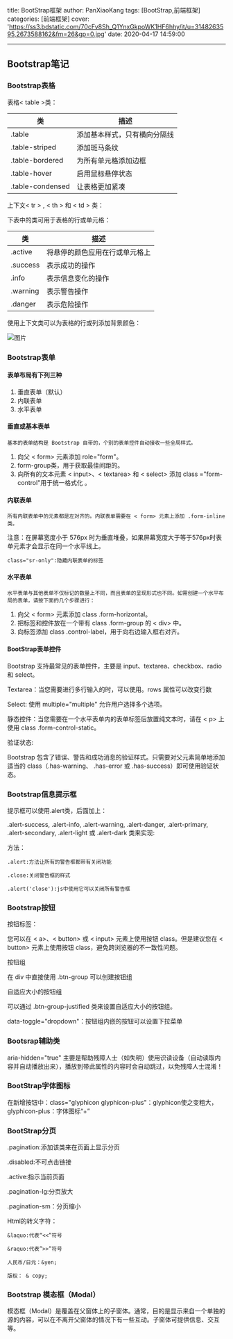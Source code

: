 title: BootStrap框架
author: PanXiaoKang
tags: [BootStrap,前端框架]
categories: [前端框架]
cover: 'https://ss3.bdstatic.com/70cFv8Sh_Q1YnxGkpoWK1HF6hhy/it/u=3148263595,2673588162&fm=26&gp=0.jpg'
date: 2020-04-17 14:59:00

---

## Bootstrap笔记

### Bootstrap表格

表格< table >类：

| 类               | 描述                         |
| ---------------- | ---------------------------- |
| .table           | 添加基本样式，只有横向分隔线 |
| .table-striped   | 添加斑马条纹                 |
| .table-bordered  | 为所有单元格添加边框         |
| .table-hover     | 启用鼠标悬停状态             |
| .table-condensed | 让表格更加紧凑               |

上下文< tr > , < th > 和 < td > 类：

下表中的类可用于表格的行或单元格：

| 类       | 描述                           |
| -------- | ------------------------------ |
| .active  | 将悬停的颜色应用在行或单元格上 |
| .success | 表示成功的操作                 |
| .info    | 表示信息变化的操作             |
| .warning | 表示警告操作                   |
| .danger  | 表示危险操作                   |

使用上下文类可以为表格的行或列添加背景颜色：

![图片](hexo_post_1.png)

### Bootstrap表单

#### 表单布局有下列三种

1. 垂直表单（默认）
2. 内联表单
3. 水平表单

#### 垂直或基本表单

    基本的表单结构是 Bootstrap 自带的，个别的表单控件自动接收一些全局样式。

1. 向父 < form> 元素添加 role="form"。
2. form-group类，用于获取最佳间距的。
3. 向所有的文本元素 < input>、< textarea> 和 < select> 添加 class ="form-control"用于统一格式化 。

#### 内联表单

    所有内联表单中的元素都是左对齐的。内联表单需要在 < form> 元素上添加 .form-inline类。

注意：在屏幕宽度小于 576px 时为垂直堆叠，如果屏幕宽度大于等于576px时表单元素才会显示在同一个水平线上。

    class="sr-only":隐藏内联表单的标签

#### 水平表单

    水平表单与其他表单不仅标记的数量上不同，而且表单的呈现形式也不同。如需创建一个水平布局的表单，请按下面的几个步骤进行：

1. 向父 < form> 元素添加 class .form-horizontal。
2. 把标签和控件放在一个带有 class .form-group 的 < div> 中。
3. 向标签添加 class .control-label，用于向右边输入框右对齐。

#### BootStrap表单控件

Bootstrap 支持最常见的表单控件，主要是 input、textarea、checkbox、radio 和 select。

Textarea：当您需要进行多行输入的时，可以使用。rows 属性可以改变行数

Select: 使用 multiple="multiple" 允许用户选择多个选项。

静态控件：当您需要在一个水平表单内的表单标签后放置纯文本时，请在 < p> 上使用 class .form-control-static。

验证状态:

Bootstrap 包含了错误、警告和成功消息的验证样式。只需要对父元素简单地添加适当的 class（.has-warning、 .has-error 或 .has-success）即可使用验证状态。

### Bootstrap信息提示框

提示框可以使用.alert类，后面加上：

.alert-success, .alert-info, .alert-warning, .alert-danger, .alert-primary, .alert-secondary, .alert-light 或 .alert-dark 类来实现:

方法：

    .alert:方法让所有的警告框都带有关闭功能

    .close:关闭警告框的样式

    .alert('close'):js中使用它可以关闭所有警告框

### Bootstrap按钮

按钮标签：

您可以在 < a>、< button> 或 < input> 元素上使用按钮 class。但是建议您在 < button> 元素上使用按钮 class，避免跨浏览器的不一致性问题。

按钮组

在 div 中直接使用 .btn-group 可以创建按钮组

自适应大小的按钮组

可以通过 .btn-group-justified 类来设置自适应大小的按钮组。

data-toggle="dropdown"：按钮组内嵌的按钮可以设置下拉菜单

### Bootsrap辅助类

aria-hidden="true" 主要是帮助残障人士（如失明）使用识读设备（自动读取内容并自动播放出来），播放到带此属性的内容时会自动跳过，以免残障人士混淆！

### BootStrap字体图标

在新增按钮中：class="glyphicon glyphicon-plus"：glyphicon使之变粗大，glyphicon-plus：字体图标“+”

### BootStrap分页

.pagination:添加该类来在页面上显示分页

.disabled:不可点击链接

.active:指示当前页面

.pagination-lg:分页放大

.pagination-sm：分页缩小

Html的转义字符：

    &laquo:代表“<<”符号

    &raquo:代表”>>”符号

    人民币/日元：&yen;

    版权： & copy;

### Bootstrap 模态框（Modal）

模态框（Modal）是覆盖在父窗体上的子窗体。通常，目的是显示来自一个单独的源的内容，可以在不离开父窗体的情况下有一些互动。子窗体可提供信息、交互等。
